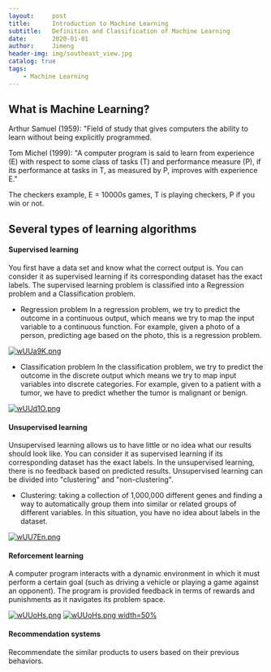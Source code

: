 ```yaml
---
layout:     post
title:      Introduction to Machine Learning
subtitle:   Definition and Classification of Machine Learning
date:       2020-01-01
author:     Jimeng
header-img: img/southeast_view.jpg
catalog: true
tags:
    - Machine Learning
---
```

 

## What is Machine Learning?

Arthur Samuel (1959): "Field of study that gives computers the ability to learn without being explicitly programmed.

Tom Michel (1999): "A computer program is said to learn from experience (E) with respect to some class of tasks (T) and performance measure (P), if its performance at tasks in T, as measured by P, improves with experience E." 

The checkers example, E = 10000s games, T is playing checkers, P if you win or not.

## Several types of learning algorithms

#### Supervised learning
You first have a data set and know what the correct output is. You can consider it as supervised learning if its corresponding dataset has the exact labels. The supervised learning problem is classified into a Regression problem and a Classification problem.

- Regression problem
In a regression problem, we try to predict the outcome in a continuous output, which means we try to map the input variable to a continuous function. For example, given a photo of a person, predicting age based on the photo, this is a regression problem.

<!---
--<div align="center">
<img src="https://github.com/JimengShi/JimengShi.github.io/blob/master/img/Regressioni.png" alt="regresstioni" >
</div>
-->

[![wUUa9K.png](https://s1.ax1x.com/2020/09/12/wUUa9K.png)](https://jimengshi.github.io/2020/01/01/Introduction-to-Machine-Learning/)

- Classification problem
In the classification problem, we try to predict the outcome in the discrete output which means we try to map input variables into discrete categories. For example, given to a patient with a tumor, we have to predict whether the tumor is malignant or benign. 

<!---
<div align="center">
<img src="https://github.com/JimengShi/JimengShi.github.io/blob/master/img/Classification.png" alt="Classification" >
</div>
-->

[![wUUd1O.png](https://s1.ax1x.com/2020/09/12/wUUd1O.png)](https://jimengshi.github.io/2020/01/01/Introduction-to-Machine-Learning/)


#### Unsupervised learning
Unsupervised learning allows us to have little or no idea what our results should look like. You can consider it as supervised learning if its corresponding dataset has the exact labels. In the unsupervised learning, there is no feedback based on predicted results. Unsupervised learning can be divided into "clustering" and "non-clustering". 

- Clustering: taking a collection of 1,000,000 different genes and finding a way to automatically group them into similar or related groups of different variables. In this situation, you have no idea about labels in the dataset.

<!---
<div align="center">
<img src="https://github.com/JimengShi/JimengShi.github.io/blob/master/img/post_clustering.png" alt="post_clustering" >
</div>
-->

[![wUU7En.png](https://s1.ax1x.com/2020/09/12/wUU7En.png)](https://jimengshi.github.io/2020/01/01/Introduction-to-Machine-Learning/)

#### Reforcement learning
A computer program interacts with a dynamic environment in which it must perform a certain goal (such as driving a vehicle or playing a game against an opponent). The program is provided feedback in terms of rewards and punishments as it navigates its problem space.

<!---
<div align="center">
<img src="https://github.com/JimengShi/JimengShi.github.io/blob/master/img/post_reforcement.png" width=50% alt="post_reforcement" >
</div>
-->

[![wUUoHs.png](https://s1.ax1x.com/2020/09/12/wUUoHs.png)](https://jimengshi.github.io/2020/01/01/Introduction-to-Machine-Learning/)
[![wUUoHs.png width=50%](https://s1.ax1x.com/2020/09/12/wUUoHs.png)](https://jimengshi.github.io/2020/01/01/Introduction-to-Machine-Learning/)

#### Recommendation systems
Recommendate the similar products to users based on their previous behaviors.
